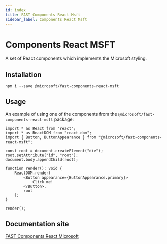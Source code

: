 ```yaml
---
id: index
title: FAST Components React Msft
sidebar_label: Components React Msft
---
```


# Components React MSFT

A set of React components which implements the Microsoft styling.

## Installation

`npm i --save @microsoft/fast-components-react-msft`

## Usage

An example of using one of the components from the `@microsoft/fast-components-react-msft` package:

```tsx
import * as React from "react";
import * as ReactDOM from "react-dom";
import { Button, ButtonAppearance } from "@microsoft/fast-components-react-msft";

const root = document.createElement("div");
root.setAttribute("id", "root");
document.body.appendChild(root);

function render(): void {
    ReactDOM.render(
        <Button appearance={ButtonAppearance.primary}>
            Click me!
        </Button>,
        root
    );
}

render();
```

## Documentation site

[FAST Components React Microsoft](https://msft-docs.azurewebsites.net/)
